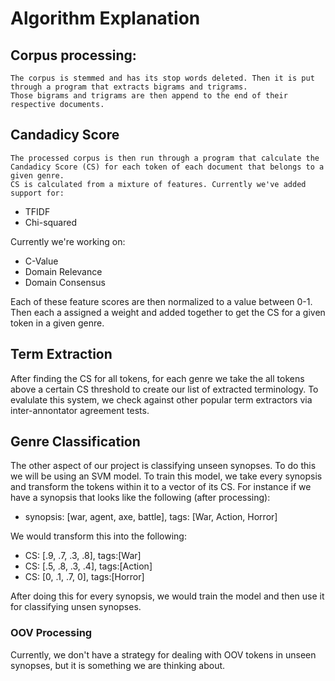 # Algorithm Explanation

## Corpus processing:

    The corpus is stemmed and has its stop words deleted. Then it is put through a program that extracts bigrams and trigrams.
    Those bigrams and trigrams are then append to the end of their respective documents.

## Candadicy Score

    The processed corpus is then run through a program that calculate the Candadicy Score (CS) for each token of each document that belongs to a given genre.
    CS is calculated from a mixture of features. Currently we've added support for:
- TFIDF
- Chi-squared

Currently we're working on:

- C-Value
- Domain Relevance
- Domain Consensus

Each of these feature scores are then normalized to a value between 0-1. Then each a assigned a weight and added together to get the CS for a given token in a given genre.

## Term Extraction

After finding the CS for all tokens, for each genre we take the all tokens above a certain CS threshold to create our list of extracted terminology.
To evalulate this system, we check against other popular term extractors via inter-annontator agreement tests.

## Genre Classification 

The other aspect of our project is classifying unseen synopses. To do this we will be using an SVM model. To train this model, we take every synopsis 
and transform the tokens within it to a vector of its CS. For instance if we have a synopsis that looks like the following (after processing):

 - synopsis: [war, agent, axe, battle], tags: [War, Action, Horror]

We would transform this into the following:

 - CS: [.9, .7, .3, .8], tags:[War]
 - CS: [.5, .8, .3, .4], tags:[Action]
 - CS: [0, .1, .7, 0], tags:[Horror]

After doing this for every synopsis, we would train the model and then use it for classifying unsen synopses.

### OOV Processing
Currently, we don't have a strategy for dealing with OOV tokens in unseen synopses, but it is something we are thinking about.